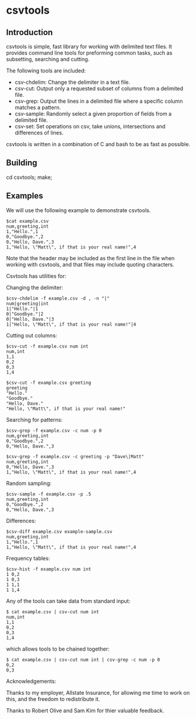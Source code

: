 csvtools
========

Introduction
------------

  csvtools is simple, fast library for working with delimited text files.  It
provides command line tools for preforming common tasks, such as subsetting, 
searching and cutting.

  The following tools are included:

  - csv-chdelim: Change the delimiter in a text file.
  - csv-cut: Output only a requested subset of columns from a delimited
    file.
  - csv-grep: Output the lines in a delimited file where a specific 
    column matches a pattern.
  - csv-sample: Randomly select a given proportion of fields from a 
    delimited file.
  - csv-set: Set operations on csv, take unions, intersections and
    differences of lines.

  csvtools is written in a combination of C and bash to be as fast as possible.

Building
--------

  cd csvtools; make;

Examples
--------

  We will use the following example to demonstrate csvtools.

    $cat example.csv
    num,greeting,int
    1,"Hello.",1
    0,"Goodbye.",2
    0,"Hello, Dave.",3
    1,"Hello, \"Matt\", if that is your real name!",4

Note that the header may be included as the first line in the file when 
working with csvtools, and that files may include quoting characters.

Csvtools has utilities for: 

Changing the delimiter:

    $csv-chdelim -f example.csv -d , -n "|" 
    num|greeting|int
    1|"Hello."|1
    0|"Goodbye."|2
    0|"Hello, Dave."|3
    1|"Hello, \"Matt\", if that is your real name!"|4

Cutting out columns:

    $csv-cut -f example.csv num int
    num,int
    1,1
    0,2
    0,3
    1,4

    $csv-cut -f example.csv greeting
    greeting
    "Hello."
    "Goodbye."
    "Hello, Dave."
    "Hello, \"Matt\", if that is your real name!"

Searching for patterns:

    $csv-grep -f example.csv -c num -p 0
    num,greeting,int
    0,"Goodbye.",2
    0,"Hello, Dave.",3

    $csv-grep -f example.csv -c greeting -p "Dave\|Matt"
    num,greeting,int
    0,"Hello, Dave.",3
    1,"Hello, \"Matt\", if that is your real name!",4

Random sampling:

    $csv-sample -f example.csv -p .5
    num,greeting,int
    0,"Goodbye.",2
    0,"Hello, Dave.",3

Differences:
 
    $csv-diff example.csv example-sample.csv
    num,greeting,int
    1,"Hello.",1
    1,"Hello, \"Matt\", if that is your real name!",4

Frequency tables:

    $csv-hist -f example.csv num int
    1 0,2
    1 0,3
    1 1,1
    1 1,4


  Any of the tools can take data from standard input:

    $ cat example.csv | csv-cut num int
    num,int
    1,1
    0,2
    0,3
    1,4

which allows tools to be chained together:

    $ cat example.csv | csv-cut num int | csv-grep -c num -p 0
    0,2
    0,3

Acknowledgements:

Thanks to my employer, Allstate Insurance, for allowing me time to work on this, and the freedom to redistribute it.

Thanks to Robert Olive and Sam Kim for thier valuable feedback.
